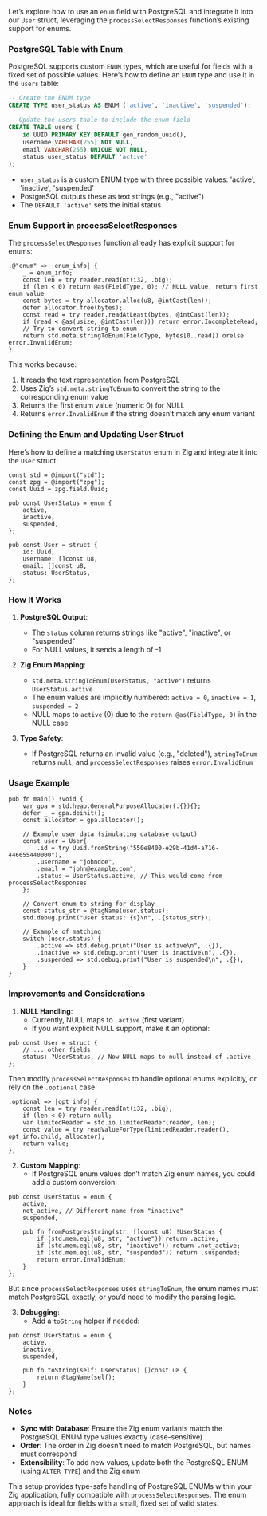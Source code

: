 Let’s explore how to use an `enum` field with PostgreSQL and integrate it into our `User` struct, leveraging the `processSelectResponses` function’s existing support for enums.

### PostgreSQL Table with Enum

PostgreSQL supports custom `ENUM` types, which are useful for fields with a fixed set of possible values. Here’s how to define an `ENUM` type and use it in the `users` table:

```sql
-- Create the ENUM type
CREATE TYPE user_status AS ENUM ('active', 'inactive', 'suspended');

-- Update the users table to include the enum field
CREATE TABLE users (
    id UUID PRIMARY KEY DEFAULT gen_random_uuid(),
    username VARCHAR(255) NOT NULL,
    email VARCHAR(255) UNIQUE NOT NULL,
    status user_status DEFAULT 'active'
);
```

- `user_status` is a custom ENUM type with three possible values: 'active', 'inactive', 'suspended'
- PostgreSQL outputs these as text strings (e.g., "active")
- The `DEFAULT 'active'` sets the initial status

### Enum Support in processSelectResponses

The `processSelectResponses` function already has explicit support for enums:

```zig
.@"enum" => |enum_info| {
    _ = enum_info;
    const len = try reader.readInt(i32, .big);
    if (len < 0) return @as(FieldType, 0); // NULL value, return first enum value
    const bytes = try allocator.alloc(u8, @intCast(len));
    defer allocator.free(bytes);
    const read = try reader.readAtLeast(bytes, @intCast(len));
    if (read < @as(usize, @intCast(len))) return error.IncompleteRead;
    // Try to convert string to enum
    return std.meta.stringToEnum(FieldType, bytes[0..read]) orelse error.InvalidEnum;
}
```

This works because:
1. It reads the text representation from PostgreSQL
2. Uses Zig’s `std.meta.stringToEnum` to convert the string to the corresponding enum value
3. Returns the first enum value (numeric 0) for NULL
4. Returns `error.InvalidEnum` if the string doesn’t match any enum variant

### Defining the Enum and Updating User Struct

Here’s how to define a matching `UserStatus` enum in Zig and integrate it into the `User` struct:

```zig
const std = @import("std");
const zpg = @import("zpg");
const Uuid = zpg.field.Uuid;

pub const UserStatus = enum {
    active,
    inactive,
    suspended,
};

pub const User = struct {
    id: Uuid,
    username: []const u8,
    email: []const u8,
    status: UserStatus,
};
```

### How It Works

1. **PostgreSQL Output**:
   - The `status` column returns strings like "active", "inactive", or "suspended"
   - For NULL values, it sends a length of -1

2. **Zig Enum Mapping**:
   - `std.meta.stringToEnum(UserStatus, "active")` returns `UserStatus.active`
   - The enum values are implicitly numbered: `active = 0`, `inactive = 1`, `suspended = 2`
   - NULL maps to `active` (0) due to the `return @as(FieldType, 0)` in the NULL case

3. **Type Safety**:
   - If PostgreSQL returns an invalid value (e.g., "deleted"), `stringToEnum` returns `null`, and `processSelectResponses` raises `error.InvalidEnum`

### Usage Example

```zig
pub fn main() !void {
    var gpa = std.heap.GeneralPurposeAllocator(.{}){};
    defer _ = gpa.deinit();
    const allocator = gpa.allocator();

    // Example user data (simulating database output)
    const user = User{
        .id = try Uuid.fromString("550e8400-e29b-41d4-a716-446655440000"),
        .username = "johndoe",
        .email = "john@example.com",
        .status = UserStatus.active, // This would come from processSelectResponses
    };

    // Convert enum to string for display
    const status_str = @tagName(user.status);
    std.debug.print("User status: {s}\n", .{status_str});

    // Example of matching
    switch (user.status) {
        .active => std.debug.print("User is active\n", .{}),
        .inactive => std.debug.print("User is inactive\n", .{}),
        .suspended => std.debug.print("User is suspended\n", .{}),
    }
}
```

### Improvements and Considerations

1. **NULL Handling**:
   - Currently, NULL maps to `.active` (first variant)
   - If you want explicit NULL support, make it an optional:

```zig
pub const User = struct {
    // ... other fields
    status: ?UserStatus, // Now NULL maps to null instead of .active
};
```

Then modify `processSelectResponses` to handle optional enums explicitly, or rely on the `.optional` case:

```zig
.optional => |opt_info| {
    const len = try reader.readInt(i32, .big);
    if (len < 0) return null;
    var limitedReader = std.io.limitedReader(reader, len);
    const value = try readValueForType(limitedReader.reader(), opt_info.child, allocator);
    return value;
},
```

2. **Custom Mapping**:
   - If PostgreSQL enum values don’t match Zig enum names, you could add a custom conversion:

```zig
pub const UserStatus = enum {
    active,
    not_active, // Different name from "inactive"
    suspended,

    pub fn fromPostgresString(str: []const u8) !UserStatus {
        if (std.mem.eql(u8, str, "active")) return .active;
        if (std.mem.eql(u8, str, "inactive")) return .not_active;
        if (std.mem.eql(u8, str, "suspended")) return .suspended;
        return error.InvalidEnum;
    }
};
```

But since `processSelectResponses` uses `stringToEnum`, the enum names must match PostgreSQL exactly, or you’d need to modify the parsing logic.

3. **Debugging**:
   - Add a `toString` helper if needed:

```zig
pub const UserStatus = enum {
    active,
    inactive,
    suspended,

    pub fn toString(self: UserStatus) []const u8 {
        return @tagName(self);
    }
};
```

### Notes

- **Sync with Database**: Ensure the Zig enum variants match the PostgreSQL ENUM type values exactly (case-sensitive)
- **Order**: The order in Zig doesn’t need to match PostgreSQL, but names must correspond
- **Extensibility**: To add new values, update both the PostgreSQL ENUM (using `ALTER TYPE`) and the Zig enum

This setup provides type-safe handling of PostgreSQL ENUMs within your Zig application, fully compatible with `processSelectResponses`. The enum approach is ideal for fields with a small, fixed set of valid states.
